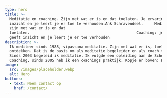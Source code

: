 ```yaml
---
type: hero
title: >-
  Meditatie en coaching. Zijn met wat er is en dat toelaten. Je ervaring geeft
  inzicht en je leert je er toe te verhouden.Ank Schravendeel.     Meditatie:
  zijn met wat er is en dat
  toelaten.                                                Coaching: je ervaring
  geeft inzicht en je leert je er toe verhouden
description: >-
  Ik mediteer sinds 1988, vipassana meditatie. Zijn met wat er is, toelaten,
  ontdekken. Dat is de basis om als meditatie begeleider en als coach te werken.
  Sinds 2003 begeleid ik meditatie. Ik volgde een opleiding aan de School voor
  Coaching, sinds 2005 heb ik een coachings praktijk. Kopje er boven: Ervaring
image:
  src: /images/placeholder.webp
  alt: Hero
buttons:
  - text: Neem contact op
    href: /contact/
---
```

